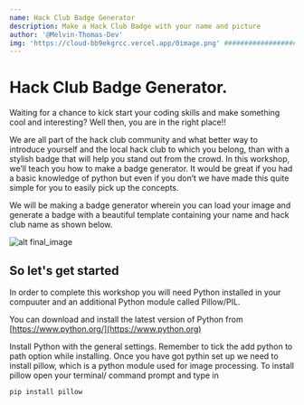 ```yaml
---
name: Hack Club Badge Generator
description: Make a Hack Club Badge with your name and picture
author: '@Melvin-Thomas-Dev'
img: 'https://cloud-bb9ekgrcc.vercel.app/0image.png' ################################ TODO ###############################################
---
```


# Hack Club Badge Generator.

Waiting for a chance to kick start your coding skills and make something cool and interesting?  Well then, you are in the right place!! 

We are all part of the hack club community and what better way to introduce yourself and the local hack club to which you belong, than with a stylish badge that will help you stand out from the crowd. In this workshop, we’ll teach you how to make a badge generator. It would be great if you had a basic knowledge of python but even if you don’t we have made this quite simple for you to easily pick up the concepts.

We will be making a badge generator wherein you can load your image and generate a badge with a beautiful template containing your name and hack club name as shown below.

![alt final_image](https://cloud-1lrnjshvw.vercel.app/0john_doe_badge.png)

## So let's get started
In order to complete this workshop you will need Python installed in your compuuter and an additional Python module called Pillow/PIL.

You can download and install the latest version of Python from [https://www.python.org/](https://www.python.org)

Install Python with the general settings. Remember to  tick the add python to path option while installing.
Once you have got pythin set up we need to install pillow, which is a python module used for image processing.
To install pillow open your terminal/ command prompt and type in 
```
pip install pillow
```

